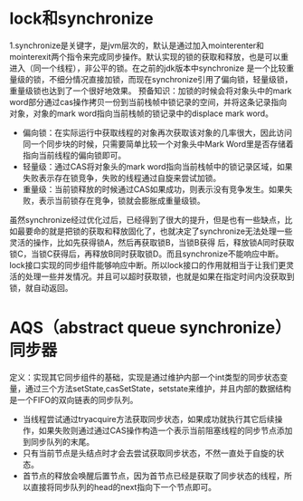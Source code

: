 # lock和synchronize  
1.synchronize是关键字，是jvm层次的，默认是通过加入mointerenter和mointerexit两个指令来完成同步操作。默认实现的锁的获取和释放，也是可以重进入（同一个线程），非公平的锁。在之前的jdk版本中synchronize
是一个比较重量级的锁，不细分情况直接加锁，而现在synchronize引用了偏向锁，轻量级锁，重量级锁也达到了一个很好地效果。
预备知识：加锁的时候会将对象头中的mark word部分通过cas操作拷贝一份到当前栈帧中锁记录的空间，并将这条记录指向对象，对象的mark word指向当前栈帧的锁记录中的displace mark word。  

- 偏向锁：在实际运行中获取线程的对象再次获取该对象的几率很大，因此访问同一个同步块的时候，只需要简单比较一个对象头中Mark Word里是否存储着指向当前线程的偏向锁即可。
- 轻量级：通过CAS将对象头的mark word指向当前栈帧中的锁记录区域，如果失败表示存在锁竞争，失败的线程通过自旋来尝试加锁。
- 重量级：当前锁释放的时候通过CAS如果成功，则表示没有竞争发生。如果失败，表示当前锁存在竞争，锁就会膨胀成重量级锁。  

虽然synchronize经过优化过后，已经得到了很大的提升，但是也有一些缺点，比如最要命的就是把锁的获取和释放固化了，也就决定了synchronize无法处理一些灵活的操作，比如先获得锁A，然后再获取锁B，当锁B获得
后，释放锁A同时获取锁C，当锁C获得后，再释放B同时获取锁D。而且synchronize不能响应中断。lock接口实现的同步组件能够响应中断。所以lock接口的作用就相当于让我们更灵活的处理一些并发情况。并且可以超时获取锁，也就是如果在指定时间内没获取到锁，就自动返回。  

# AQS（abstract queue synchronize）同步器  
定义：实现其它同步组件的基础，实现是通过维护内部一个int类型的同步状态变量，通过三个方法setState,casSetState，setstate来维护，并且内部的数据结构是一个FIFO的双向链表的同步队列。
- 当线程尝试通过tryacquire方法获取同步状态，如果成功就执行其它后续操作，如果失败则通过通过CAS操作构造一个表示当前阻塞线程的同步节点添加到同步队列的末尾。
- 只有当前节点是头结点时才会去尝试获取同步状态，不然一直处于自旋的状态。
- 首节点的释放会唤醒后置节点，因为首节点已经是获取了同步状态的线程，所以直接将同步队列的head的next指向下一个节点即可。
